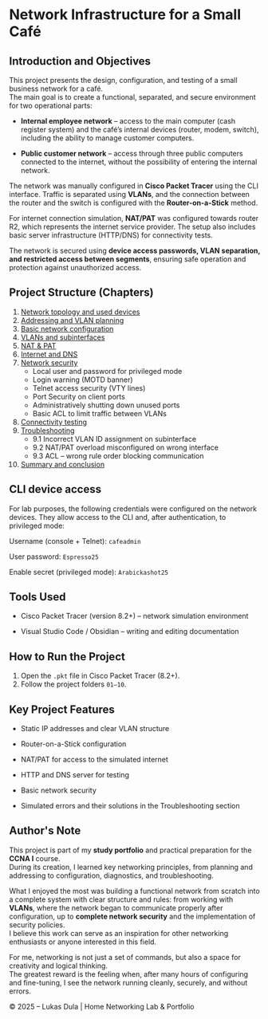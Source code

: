 
# Network Infrastructure for a Small Café

## Introduction and Objectives

This project presents the design, configuration, and testing of a small business network for a café.  
The main goal is to create a functional, separated, and secure environment for two operational parts:

- **Internal employee network** – access to the main computer (cash register system) and the café’s internal devices (router, modem, switch), including the ability to manage customer computers.
    
- **Public customer network** – access through three public computers connected to the internet, without the possibility of entering the internal network.
    

The network was manually configured in **Cisco Packet Tracer** using the CLI interface. Traffic is separated using **VLANs**, and the connection between the router and the switch is configured with the **Router-on-a-Stick** method.

For internet connection simulation, **NAT/PAT** was configured towards router R2, which represents the internet service provider. The setup also includes basic server infrastructure (HTTP/DNS) for connectivity tests.

The network is secured using **device access passwords, VLAN separation, and restricted access between segments**, ensuring safe operation and protection against unauthorized access.

## Project Structure (Chapters)

1. [Network topology and used devices](01-network-topology-and-devices.md)
2. [Addressing and VLAN planning](02-addressing-and-vlan-planning.md)
3. [Basic network configuration](03-basic-network-configuration.md)
4. [VLANs and subinterfaces](04-vlans-and-subinterfaces.md)
5. [NAT & PAT](05-nat-and-pat.md)
6. [Internet and DNS](06-internet-and-dns.md)
7. [Network security](07-network-security.md)
   - Local user and password for privileged mode  
   - Login warning (MOTD banner)  
   - Telnet access security (VTY lines)  
   - Port Security on client ports  
   - Administratively shutting down unused ports  
   - Basic ACL to limit traffic between VLANs  
8. [Connectivity testing](08-connectivity-testing.md)
9. [Troubleshooting](09‑troubleshooting.md)
   - 9.1 Incorrect VLAN ID assignment on subinterface  
   - 9.2 NAT/PAT overload misconfigured on wrong interface  
   - 9.3 ACL – wrong rule order blocking communication  
10. [Summary and conclusion](10-summary-and-conclusion.md)

## CLI device access

For lab purposes, the following credentials were configured on the network devices. They allow access to the CLI and, after authentication, to privileged mode:

Username (console + Telnet): `cafeadmin`

User password: `Espresso25`

Enable secret (privileged mode): `Arabickashot25`

## Tools Used

- Cisco Packet Tracer (version 8.2+) – network simulation environment  
    
- Visual Studio Code / Obsidian – writing and editing documentation  
    
## How to Run the Project

1. Open the `.pkt` file in Cisco Packet Tracer (8.2+).  
2. Follow the project folders `01–10`.  

## Key Project Features

- Static IP addresses and clear VLAN structure
    
- Router-on-a-Stick configuration
    
- NAT/PAT for access to the simulated internet
    
- HTTP and DNS server for testing
    
- Basic network security  
    
- Simulated errors and their solutions in the Troubleshooting section  
    


## Author's Note

This project is part of my **study portfolio** and practical preparation for the **CCNA I** course.  
During its creation, I learned key networking principles, from planning and addressing to configuration, diagnostics, and troubleshooting.  

What I enjoyed the most was building a functional network from scratch into a complete system with clear structure and rules: from working with **VLANs**, where the network began to communicate properly after configuration, up to **complete network security** and the implementation of security policies.  
I believe this work can serve as an inspiration for other networking enthusiasts or anyone interested in this field.  

For me, networking is not just a set of commands, but also a space for creativity and logical thinking.  
The greatest reward is the feeling when, after many hours of configuring and fine-tuning, I see the network running cleanly, securely, and without errors.  

© 2025 – Lukas Dula | Home Networking Lab & Portfolio
